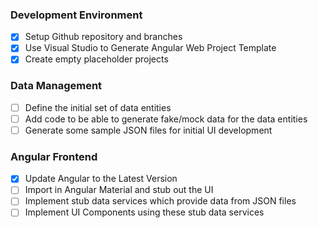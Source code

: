 ### Development Environment

- [X] Setup Github repository and branches
- [X] Use Visual Studio to Generate Angular Web Project Template
- [X] Create empty placeholder projects

### Data Management
- [ ] Define the initial set of data entities 
- [ ] Add code to be able to generate fake/mock data for the data entities
- [ ] Generate some sample JSON files for initial UI development

### Angular Frontend

- [X] Update Angular to the Latest Version
- [ ] Import in Angular Material and stub out the UI
- [ ] Implement stub data services which provide data from JSON files
- [ ] Implement UI Components using these stub data services
